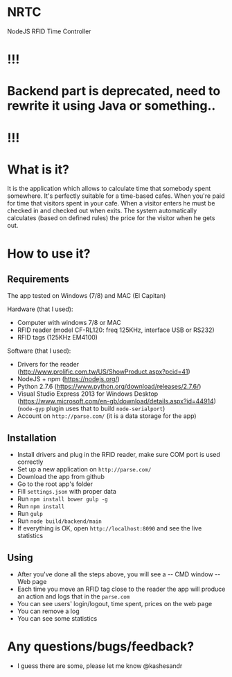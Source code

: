 # NRTC
NodeJS RFID Time Controller

# !!!
# Backend part is deprecated, need to rewrite it using Java or something..
# !!!

# What is it?
It is the application which allows to calculate time that somebody spent somewhere. It's perfectly suitable for a time-based cafes. When you're paid for time that visitors spent in your cafe.
When a visitor enters he must be checked in and checked out when exits. The system automatically calculates (based on defined rules) the price for the visitor when he gets out.

# How to use it?
## Requirements

The app tested on Windows (7/8) and MAC (El Capitan)

Hardware (that I used):
- Computer with windows 7/8 or MAC
- RFID reader (model CF-RL120: freq 125KHz, interface USB or RS232)
- RFID tags (125KHz EM4100)

Software (that I used):
- Drivers for the reader (http://www.prolific.com.tw/US/ShowProduct.aspx?pcid=41)
- NodeJS + npm (https://nodejs.org/)
- Python 2.7.6 (https://www.python.org/download/releases/2.7.6/)
- Visual Studio Express 2013 for Windows Desktop (https://www.microsoft.com/en-gb/download/details.aspx?id=44914) (`node-gyp` plugin uses that to build `node-serialport`)
- Account on `http://parse.com/` (it is a data storage for the app)

## Installation
- Install drivers and plug in the RFID reader, make sure COM port is used correctly
- Set up a new application on `http://parse.com/`
- Download the app from github
- Go to the root app's folder
- Fill `settings.json` with proper data
- Run `npm install bower gulp -g`
- Run `npm install`
- Run `gulp`
- Run `node build/backend/main`
- If everything is OK, open `http://localhost:8090` and see the live statistics

## Using
- After you've done all the steps above, you will see a
-- CMD window
-- Web page
- Each time you move an RFID tag close to the reader the app will produce an action and logs that in the `parse.com`
- You can see users' login/logout, time spent, prices on the web page
- You can remove a log
- You can see some statistics

# Any questions/bugs/feedback?
- I guess there are some, please let me know @kashesandr
